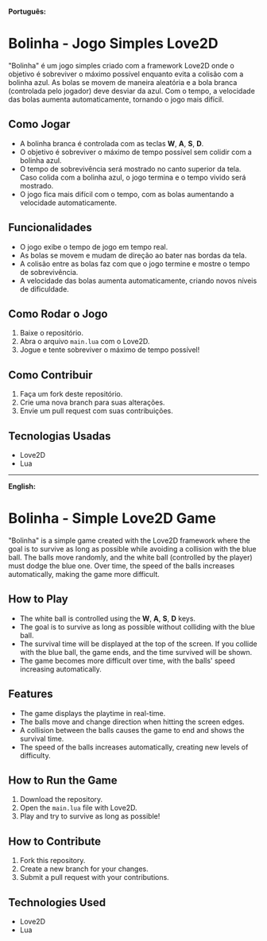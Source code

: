 

**Português:**

# Bolinha - Jogo Simples Love2D

"Bolinha" é um jogo simples criado com a framework Love2D onde o objetivo é sobreviver o máximo possível enquanto evita a colisão com a bolinha azul. As bolas se movem de maneira aleatória e a bola branca (controlada pelo jogador) deve desviar da azul. Com o tempo, a velocidade das bolas aumenta automaticamente, tornando o jogo mais difícil.

## Como Jogar

- A bolinha branca é controlada com as teclas **W**, **A**, **S**, **D**.
- O objetivo é sobreviver o máximo de tempo possível sem colidir com a bolinha azul.
- O tempo de sobrevivência será mostrado no canto superior da tela. Caso colida com a bolinha azul, o jogo termina e o tempo vivido será mostrado.
- O jogo fica mais difícil com o tempo, com as bolas aumentando a velocidade automaticamente.

## Funcionalidades

- O jogo exibe o tempo de jogo em tempo real.
- As bolas se movem e mudam de direção ao bater nas bordas da tela.
- A colisão entre as bolas faz com que o jogo termine e mostre o tempo de sobrevivência.
- A velocidade das bolas aumenta automaticamente, criando novos níveis de dificuldade.

## Como Rodar o Jogo

1. Baixe o repositório.
2. Abra o arquivo `main.lua` com o Love2D.
3. Jogue e tente sobreviver o máximo de tempo possível!

## Como Contribuir

1. Faça um fork deste repositório.
2. Crie uma nova branch para suas alterações.
3. Envie um pull request com suas contribuições.

## Tecnologias Usadas

- Love2D
- Lua

---

**English:**

# Bolinha - Simple Love2D Game

"Bolinha" is a simple game created with the Love2D framework where the goal is to survive as long as possible while avoiding a collision with the blue ball. The balls move randomly, and the white ball (controlled by the player) must dodge the blue one. Over time, the speed of the balls increases automatically, making the game more difficult.

## How to Play

- The white ball is controlled using the **W**, **A**, **S**, **D** keys.
- The goal is to survive as long as possible without colliding with the blue ball.
- The survival time will be displayed at the top of the screen. If you collide with the blue ball, the game ends, and the time survived will be shown.
- The game becomes more difficult over time, with the balls' speed increasing automatically.

## Features

- The game displays the playtime in real-time.
- The balls move and change direction when hitting the screen edges.
- A collision between the balls causes the game to end and shows the survival time.
- The speed of the balls increases automatically, creating new levels of difficulty.

## How to Run the Game

1. Download the repository.
2. Open the `main.lua` file with Love2D.
3. Play and try to survive as long as possible!

## How to Contribute

1. Fork this repository.
2. Create a new branch for your changes.
3. Submit a pull request with your contributions.

## Technologies Used

- Love2D
- Lua

